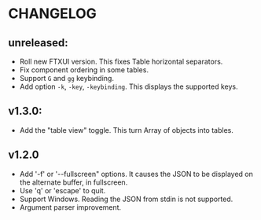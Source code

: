 CHANGELOG
=========

unreleased:
-----------
- Roll new FTXUI version. This fixes Table horizontal separators.
- Fix component ordering in some tables.
- Support `G` and `gg` keybinding.
- Add option `-k`, `-key`, `-keybinding`. This displays the supported keys.

v1.3.0:
-------
- Add the "table view" toggle. This turn Array of objects into tables.

v1.2.0
------

- Add '-f' or '--fullscreen" options. It causes the JSON to be displayed on the
  alternate buffer, in fullscreen.
- Use 'q' or 'escape' to quit.
- Support Windows. Reading the JSON from stdin is not supported.
- Argument parser improvement.
